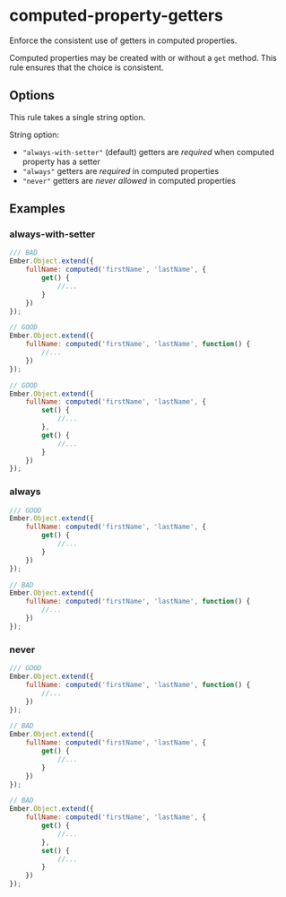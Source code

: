 # computed-property-getters

Enforce the consistent use of getters in computed properties.

Computed properties may be created with or without a `get` method. This rule ensures that the choice
is consistent.

## Options

This rule takes a single string option.

String option:

* `"always-with-setter"` (default) getters are *required* when computed property has a setter
* `"always"` getters are *required* in computed properties
* `"never"`  getters are *never allowed* in computed properties

## Examples

### always-with-setter

```javascript
/// BAD
Ember.Object.extend({
    fullName: computed('firstName', 'lastName', {
        get() {
            //...
        }
    })
});

// GOOD
Ember.Object.extend({
    fullName: computed('firstName', 'lastName', function() {
        //...
    })
});

// GOOD
Ember.Object.extend({
    fullName: computed('firstName', 'lastName', {
        set() {
            //...
        },
        get() {
            //...
        }
    })
});
```

### always

```javascript
/// GOOD
Ember.Object.extend({
    fullName: computed('firstName', 'lastName', {
        get() {
            //...
        }
    })
});

// BAD
Ember.Object.extend({
    fullName: computed('firstName', 'lastName', function() {
        //...
    })
});
```

### never

```javascript
/// GOOD
Ember.Object.extend({
    fullName: computed('firstName', 'lastName', function() {
        //...
    })
});

// BAD
Ember.Object.extend({
    fullName: computed('firstName', 'lastName', {
        get() {
            //...
        }
    })
});

// BAD
Ember.Object.extend({
    fullName: computed('firstName', 'lastName', {
        get() {
            //...
        },
        set() {
            //...
        }
    })
});
```
